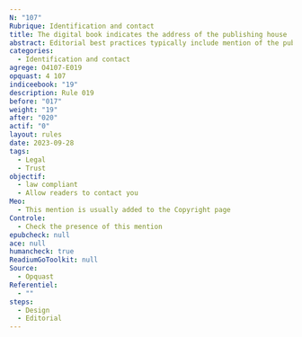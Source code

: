 ```yaml
---
N: "107"
Rubrique: Identification and contact
title: The digital book indicates the address of the publishing house
abstract: Editorial best practices typically include mention of the publisher's address for professionalism and creativeness. Moreover, in many countries the national law on publication and legal period imposes specific requirements for information to be included in publications, including the publisher's address.
categories:
  - Identification and contact
agrege: O4107-E019
opquast: 4 107
indiceebook: "19"
description: Rule 019
before: "017"
weight: "19"
after: "020"
actif: "0"
layout: rules
date: 2023-09-28
tags:
  - Legal
  - Trust
objectif:
  - law compliant
  - Allow readers to contact you
Meo:
  - This mention is usually added to the Copyright page
Controle:
  - Check the presence of this mention
epubcheck: null
ace: null
humancheck: true
ReadiumGoToolkit: null
Source:
  - Opquast
Referentiel:
  - ""
steps:
  - Design
  - Editorial
---
```


<!-- 
Normes Internationales : Bien que les normes internationales comme celles de l'ISO (International Organization for Standardization) ne spécifient pas explicitement cette obligation, elles recommandent des pratiques de publication qui incluent des informations complètes sur l'éditeur.
France : Le Code du patrimoine français, notamment les articles L131-1 et suivants, régit le dépôt légal et impose des obligations aux éditeurs, y compris la mention de leur adresse.
États-Unis : Aux États-Unis, bien que le dépôt légal soit géré par la Bibliothèque du Congrès, il n'y a pas de loi fédérale spécifique imposant la mention de l'adresse de l'éditeur. Cependant, les bonnes pratiques éditoriales et les exigences des distributeurs peuvent l'imposer. -->